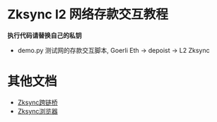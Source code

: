 # Zksync l2 网络存款交互教程

**执行代码请替换自己的私钥**

- demo.py 测试网的存款交互脚本, Goerli Eth -> depoist -> L2 Zksync 

# 其他文档
- [Zksync跨链桥](https://goerli.portal.zksync.io/bridge)
- [Zksync浏览器](https://goerli.explorer.zksync.io/)
